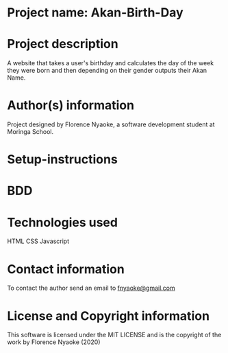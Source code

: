 # Project name: Akan-Birth-Day

# Project description

A website that takes a user's birthday and calculates the day of the week they were born and then depending on their gender outputs their Akan Name.

# Author(s) information

Project designed by Florence Nyaoke, a software development student at Moringa School.

# Setup-instructions


# BDD


# Technologies used

HTML
CSS
Javascript

# Contact information

To contact the author send an email to fnyaoke@gmail.com

# License and Copyright information

This software is licensed under the MIT LICENSE and is the copyright of the work by Florence Nyaoke (2020) 

